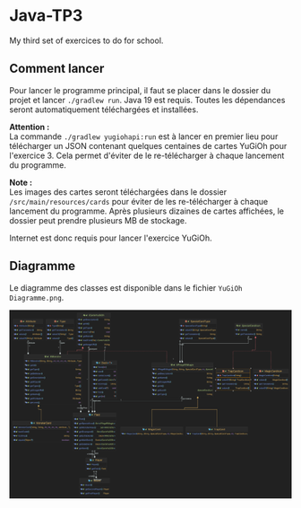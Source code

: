 # Java-TP3

My third set of exercices to do for school.

## Comment lancer

Pour lancer le programme principal, il faut se placer dans le dossier du projet et lancer `./gradlew run`.
Java 19 est requis.
Toutes les dépendances seront automatiquement téléchargées et installées.

**Attention :**<br>
La commande `./gradlew yugiohapi:run` est à lancer en premier lieu pour télécharger un JSON contenant quelques centaines de cartes YuGiOh
pour l'exercice 3.
Cela permet d'éviter de le re-télécharger à chaque lancement du programme.

**Note :**<br>
Les images des cartes seront téléchargées dans le dossier `/src/main/resources/cards` pour éviter de les re-télécharger à chaque lancement
du programme.
Après plusieurs dizaines de cartes affichées, le dossier peut prendre plusieurs MB de stockage.

Internet est donc requis pour lancer l'exercice YuGiOh.

## Diagramme

Le diagramme des classes est disponible dans le fichier `YuGiOh Diagramme.png`.

![Diagramme des classes YuGiOh](YuGiOh%20Diagrame.png)
